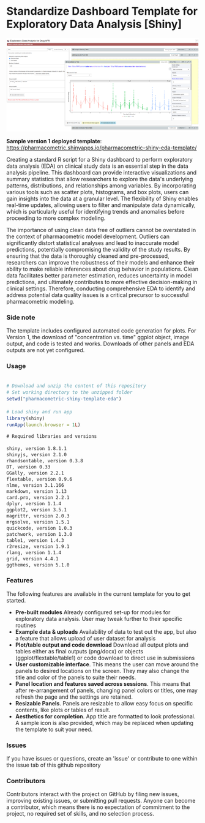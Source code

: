 # Standardize Dashboard Template for Exploratory Data Analysis [Shiny]

<img src="www/preview4.png">


__Sample version 1 deployed template__: https://pharmacometric.shinyapps.io/pharmacometric-shiny-eda-template/

Creating a standard R script for a Shiny dashboard to perform exploratory data analysis (EDA) on clinical study data is an essential step in the data analysis pipeline. This dashboard can provide interactive visualizations and summary statistics that allow researchers to explore the data's underlying patterns, distributions, and relationships among variables. By incorporating various tools such as scatter plots, histograms, and box plots, users can gain insights into the data at a granular level. The flexibility of Shiny enables real-time updates, allowing users to filter and manipulate data dynamically, which is particularly useful for identifying trends and anomalies before proceeding to more complex modeling.

The importance of using clean data free of outliers cannot be overstated in the context of pharmacometric model development. Outliers can significantly distort statistical analyses and lead to inaccurate model predictions, potentially compromising the validity of the study results. By ensuring that the data is thoroughly cleaned and pre-processed, researchers can improve the robustness of their models and enhance their ability to make reliable inferences about drug behavior in populations. Clean data facilitates better parameter estimation, reduces uncertainty in model predictions, and ultimately contributes to more effective decision-making in clinical settings. Therefore, conducting comprehensive EDA to identify and address potential data quality issues is a critical precursor to successful pharmacometric modeling.

### Side note

The template includes configured automated code generation for plots. For Version 1, the download of "concentration vs. time" ggplot object, image output, and code is tested and works. Downloads of other panels and EDA outputs are not yet configured.

### Usage 
```r

# Download and unzip the content of this repository
# Set working directory to the unzipped folder
setwd("pharmacometric-shiny-template-eda")

# Load shiny and run app
library(shiny)
runApp(launch.browser = 1L)

```


```
# Required libraries and versions

shiny, version 1.8.1.1
shinyjs, version 2.1.0
rhandsontable, version 0.3.8
DT, version 0.33
GGally, version 2.2.1
flextable, version 0.9.6
nlme, version 3.1.166
markdown, version 1.13
card.pro, version 2.2.1
dplyr, version 1.1.4
ggplot2, version 3.5.1
magrittr, version 2.0.3
mrgsolve, version 1.5.1
quickcode, version 1.0.3
patchwork, version 1.3.0
table1, version 1.4.3
r2resize, version 1.9.1
rlang, version 1.1.4
grid, version 4.4.1
ggthemes, version 5.1.0
```
### Features

The following features are available in the current template for you to get started.

 - __Pre-built modules__ Already configured set-up for modules for exploratory data analysis. User may tweak further to their specific routines
 - __Example data & uploads__ Availability of data to test out the app, but also a feature that allows upload of user dataset for analysis
 - __Plot/table output and code download__ Download all output plots and tables either as final outputs (png/docx) or objects (ggplot/flextable/table1) or code download to direct use in submissions
 - __User customizable interface__. This means the user can move around the panels to desired locations on the screen. They may also change the title and color of the panels to suite their needs. 
 - __Panel location and features saved across sessions__. This means that after re-arrangement of panels, changing panel colors or titles, one may refresh the page and the settings are retained.
 - __Resizable Panels__. Panels are resizable to allow easy focus on specific contents, like plots or tables of result.
 - __Aesthetics for completion__. App title are formatted to look professional. A sample icon is also provided, which may be replaced when updating the template to suit your need.
 
 
 
### Issues

If you have issues or questions, create an 'issue' or contribute to one within the issue tab of this github repository


### Contributors

Contributors interact with the project on GitHub by filing new issues, improving existing issues, or submitting pull requests. Anyone can become a contributor, which means there is no expectation of commitment to the project, no required set of skills, and no selection process.
